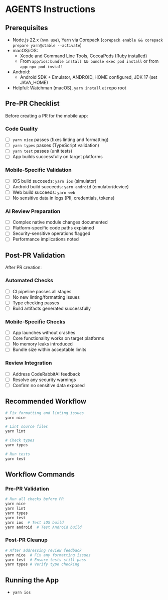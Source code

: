 # AGENTS Instructions

## Prerequisites

- Node.js 22.x (`nvm use`), Yarn via Corepack (`corepack enable && corepack prepare yarn@stable --activate`)
- macOS/iOS:
  - Xcode and Command Line Tools, CocoaPods (Ruby installed)
  - From `app/ios`: `bundle install && bundle exec pod install` or from `app`: `npx pod-install`
- Android:
  - Android SDK + Emulator, ANDROID_HOME configured, JDK 17 (set JAVA_HOME)
- Helpful: Watchman (macOS), `yarn install` at repo root

## Pre-PR Checklist

Before creating a PR for the mobile app:

### Code Quality
- [ ] `yarn nice` passes (fixes linting and formatting)
- [ ] `yarn types` passes (TypeScript validation)
- [ ] `yarn test` passes (unit tests)
- [ ] App builds successfully on target platforms

### Mobile-Specific Validation
- [ ] iOS build succeeds: `yarn ios` (simulator)
- [ ] Android build succeeds: `yarn android` (emulator/device)
- [ ] Web build succeeds: `yarn web`
- [ ] No sensitive data in logs (PII, credentials, tokens)

### AI Review Preparation
- [ ] Complex native module changes documented
- [ ] Platform-specific code paths explained
- [ ] Security-sensitive operations flagged
- [ ] Performance implications noted

## Post-PR Validation

After PR creation:

### Automated Checks
- [ ] CI pipeline passes all stages
- [ ] No new linting/formatting issues
- [ ] Type checking passes
- [ ] Build artifacts generated successfully

### Mobile-Specific Checks
- [ ] App launches without crashes
- [ ] Core functionality works on target platforms
- [ ] No memory leaks introduced
- [ ] Bundle size within acceptable limits

### Review Integration
- [ ] Address CodeRabbitAI feedback
- [ ] Resolve any security warnings
- [ ] Confirm no sensitive data exposed

## Recommended Workflow

```bash
# Fix formatting and linting issues
yarn nice

# Lint source files
yarn lint

# Check types
yarn types

# Run tests
yarn test
```

## Workflow Commands

### Pre-PR Validation
```bash
# Run all checks before PR
yarn nice
yarn lint
yarn types
yarn test
yarn ios  # Test iOS build
yarn android  # Test Android build
```

### Post-PR Cleanup
```bash
# After addressing review feedback
yarn nice  # Fix any formatting issues
yarn test  # Ensure tests still pass
yarn types # Verify type checking
```

## Running the App

- `yarn ios`
